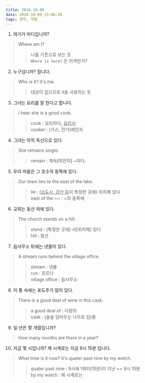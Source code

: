 ```yaml
---
title: 2018.10.08
date: 2018-10-09 13:06:38
tags: 영작, 작문
---
```


1. 여기가 어디입니까?  
> Where am I?
>> 나를 기준으로 보는 듯  
>> `Where is here?` 은 어색한가?

2. 누구십니까? 접니다.  
> Who is it? it's me.  
>> 대상이 없으므로 it을 사용하는 듯   

3. 그녀는 요리를 잘 한다고 합니다.  
> I hear she is a good cook.  
>> cook : 요리하다, <u>요리사</u>  
>> cooker : (가스, 전기)레인지  

4. 그녀는 아직 독신으로 있다.  
> She remains single.  
>> remain : 계속[여전히] ~이다.  

5. 우리 마을은 그 호수의 동쪽에 있다.  
> Our town lies to the east of the lake.  
>> lie : (<u>소도시, 강산 등</u>이 특정한 곳에) 위치해 있다  
>> east of the ~~ : ~의 동쪽에  

6. 교회는 동산 위에 있다.  
> The church stands on a hill.  
>> stand : (특정한 곳에) 서[위치해] 있다  
>> hill : 동산  

7. 읍사무소 뒤에는 냇물이 있다.  
> A stream runs behind the village office.  
>> stream : 냇물  
>> run : 흐르다  
>> village office : 읍사무소  

8. 이 통 속에는 포도주가 많이 있다.  
> There is a good deal of wine in this cask.  
>> a good deal of : 다량의  
>> cask : (술을 담아두는 나무로 된)통  

9. 일 년은 몇 개월입니까?  
> How many months are there in a year?  

10. 지금 몇 시입니까? 제 시계로는 지금 9시 15분 입니다.  
> What time is it now? It's quater past nine by my watch.  
>> quater past nine : 9시에 1쿼터(15분)이 지난 == 9시 15분  
>> by my watch : 제 시계로는  

<!-- more -->